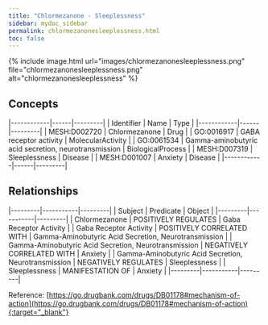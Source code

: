 ```yaml
---
title: "Chlormezanone - Sleeplessness"
sidebar: mydoc_sidebar
permalink: chlormezanonesleeplessness.html
toc: false 
---
```


{% include image.html url="images/chlormezanonesleeplessness.png" file="chlormezanonesleeplessness.png" alt="chlormezanonesleeplessness" %}

## Concepts

|------------|------|---------|
| Identifier | Name | Type    |
|------------|------|---------|
| MESH:D002720 | Chlormezanone | Drug |
| GO:0016917 | GABA receptor activity | MolecularActivity |
| GO:0061534 | Gamma-aminobutyric acid secretion, neurotransmission | BiologicalProcess |
| MESH:D007319 | Sleeplessness | Disease |
| MESH:D001007 | Anxiety | Disease |
|------------|------|---------|

## Relationships

|---------|-----------|---------|
| Subject | Predicate | Object  |
|---------|-----------|---------|
| Chlormezanone | POSITIVELY REGULATES | Gaba Receptor Activity |
| Gaba Receptor Activity | POSITIVELY CORRELATED WITH | Gamma-Aminobutyric Acid Secretion, Neurotransmission |
| Gamma-Aminobutyric Acid Secretion, Neurotransmission | NEGATIVELY CORRELATED WITH | Anxiety |
| Gamma-Aminobutyric Acid Secretion, Neurotransmission | NEGATIVELY REGULATES | Sleeplessness |
| Sleeplessness | MANIFESTATION OF | Anxiety |
|---------|-----------|---------|

Reference: [https://go.drugbank.com/drugs/DB01178#mechanism-of-action](https://go.drugbank.com/drugs/DB01178#mechanism-of-action){:target="_blank"}